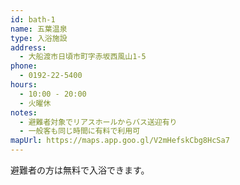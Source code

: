 ```yaml
---
id: bath-1
name: 五葉温泉
type: 入浴施設
address:
  - 大船渡市日頃市町字赤坂西風山1-5
phone:
  - 0192-22-5400
hours:
  - 10:00 - 20:00
  - 火曜休
notes:
  - 避難者対象でリアスホールからバス送迎有り
  - 一般客も同じ時間に有料で利用可
mapUrl: https://maps.app.goo.gl/V2mHefskCbg8HcSa7
---
```


避難者の方は無料で入浴できます。
